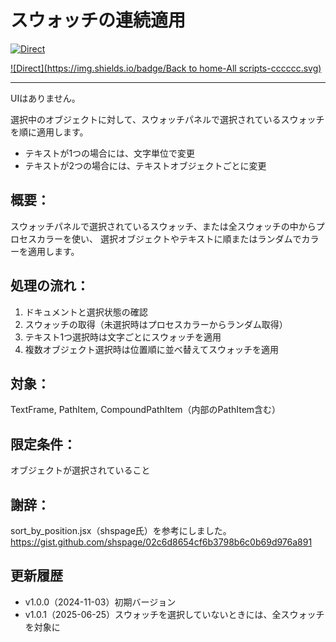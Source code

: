 # スウォッチの連続適用

[![Direct](https://img.shields.io/badge/Direct%20Link-ApplySwatchesToSelection.jsx-ffcc00.svg)](https://github.com/swwwitch/illustrator-scripts/blob/master/jsx/ApplySwatchesToSelection.jsx)

[![Direct](https://img.shields.io/badge/Back to home-All scripts-cccccc.svg)](https://github.com/swwwitch/illustrator-scripts/blob/master/README.md)

---

UIはありません。

選択中のオブジェクトに対して、スウォッチパネルで選択されているスウォッチを順に適用します。

- テキストが1つの場合には、文字単位で変更
- テキストが2つの場合には、テキストオブジェクトごとに変更

## 概要：

スウォッチパネルで選択されているスウォッチ、または全スウォッチの中からプロセスカラーを使い、
選択オブジェクトやテキストに順またはランダムでカラーを適用します。

## 処理の流れ：

1. ドキュメントと選択状態の確認
2. スウォッチの取得（未選択時はプロセスカラーからランダム取得）
3. テキスト1つ選択時は文字ごとにスウォッチを適用
4. 複数オブジェクト選択時は位置順に並べ替えてスウォッチを適用

## 対象：

TextFrame, PathItem, CompoundPathItem（内部のPathItem含む）

## 限定条件：

オブジェクトが選択されていること

## 謝辞：

sort_by_position.jsx（shspage氏）を参考にしました。
https://gist.github.com/shspage/02c6d8654cf6b3798b6c0b69d976a891

## 更新履歴

- v1.0.0（2024-11-03）初期バージョン
- v1.0.1（2025-06-25）スウォッチを選択していないときには、全スウォッチを対象に



